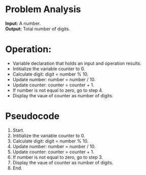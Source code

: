 # Problem Analysis   
**Input:** A number.  
**Output:** Total number of digits.

# Operation:   
- Variable declaration that holds an input and operation results.
- Intitialize the variable counter to 0.
- Calculate digit: digit = number % 10.
- Update number: number = number / 10.
- Update counter: counter = counter + 1.
- If number is not equal to zero, go to step 4.
- Display the vaue of counter as number of digits.

  
# Pseudocode   
1. Start.
2. Intitialize the variable counter to 0.
3. Calculate digit: digit = number % 10.
4. Update number: number = number / 10.
5. Update counter: counter = counter + 1.
6. If number is not equal to zero, go to step 3.
7. Display the vaue of counter as number of digits.
8. End.
 

